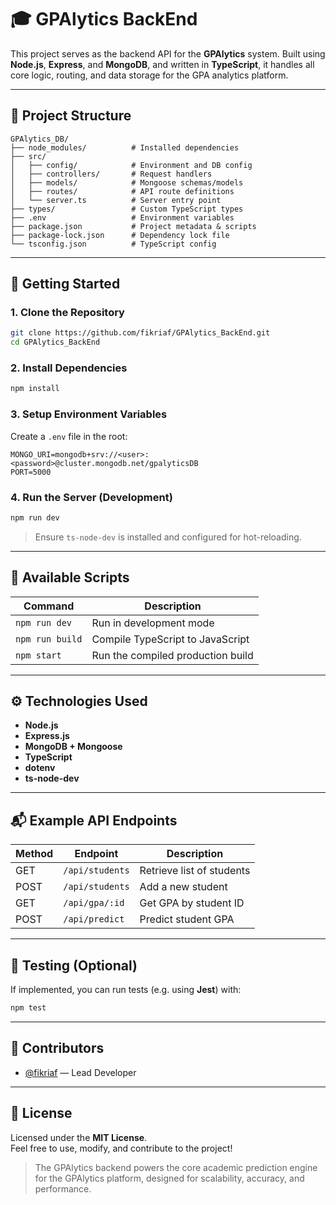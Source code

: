 
# 🎓 GPAlytics BackEnd

This project serves as the backend API for the **GPAlytics** system. Built using **Node.js**, **Express**, and **MongoDB**, and written in **TypeScript**, it handles all core logic, routing, and data storage for the GPA analytics platform.

---

## 📁 Project Structure

```
GPAlytics_DB/
├── node_modules/          # Installed dependencies
├── src/
│   ├── config/            # Environment and DB config
│   ├── controllers/       # Request handlers
│   ├── models/            # Mongoose schemas/models
│   ├── routes/            # API route definitions
│   └── server.ts          # Server entry point
├── types/                 # Custom TypeScript types
├── .env                   # Environment variables
├── package.json           # Project metadata & scripts
├── package-lock.json      # Dependency lock file
└── tsconfig.json          # TypeScript config
```

---

## 🚀 Getting Started

### 1. Clone the Repository
```bash
git clone https://github.com/fikriaf/GPAlytics_BackEnd.git
cd GPAlytics_BackEnd
```

### 2. Install Dependencies
```bash
npm install
```

### 3. Setup Environment Variables
Create a `.env` file in the root:
```
MONGO_URI=mongodb+srv://<user>:<password>@cluster.mongodb.net/gpalyticsDB
PORT=5000
```

### 4. Run the Server (Development)
```bash
npm run dev
```

> Ensure `ts-node-dev` is installed and configured for hot-reloading.

---

## 🧪 Available Scripts

| Command         | Description                      |
|----------------|----------------------------------|
| `npm run dev`  | Run in development mode          |
| `npm run build`| Compile TypeScript to JavaScript |
| `npm start`    | Run the compiled production build|

---

## ⚙️ Technologies Used

- **Node.js**
- **Express.js**
- **MongoDB + Mongoose**
- **TypeScript**
- **dotenv**
- **ts-node-dev**

---

## 📬 Example API Endpoints

| Method | Endpoint              | Description                  |
|--------|-----------------------|------------------------------|
| GET    | `/api/students`       | Retrieve list of students    |
| POST   | `/api/students`       | Add a new student            |
| GET    | `/api/gpa/:id`        | Get GPA by student ID        |
| POST   | `/api/predict`        | Predict student GPA          |

---

## 🧪 Testing (Optional)

If implemented, you can run tests (e.g. using **Jest**) with:

```bash
npm test
```

---

## 👥 Contributors

- [@fikriaf](https://github.com/fikriaf) — Lead Developer

---

## 📄 License

Licensed under the **MIT License**.  
Feel free to use, modify, and contribute to the project!

> The GPAlytics backend powers the core academic prediction engine for the GPAlytics platform, designed for scalability, accuracy, and performance.
